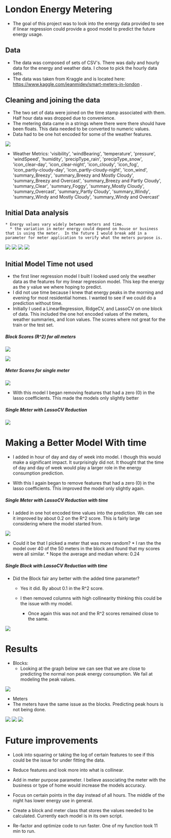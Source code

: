 # London Energy Metering
  * The goal of this project was to look into the energy data provided to see if linear regression could provide a good model to predict the future energy usage.  

## Data  
  * The data was composed of sets of CSV's.  There was daily and hourly data for the energy and weather data. I chose to pick the hourly data sets.  
  *  The data was taken from Kraggle and is located here: https://www.kaggle.com/jeanmidev/smart-meters-in-london .



## Cleaning and joining the data
  *  The two set of data were joined on the time stamp associated with them.  Half hour data was dropped due to convenience.  
  * The metering data came in a strings where there were there should have been floats.  This data needed to be converted to numeric values.
  * Data had to be one hot encoded for some of the weather features.

  ![](images/Scatter_matrix_of_MAC000002.png)

  * Weather Metrics:  'visibility', 'windBearing', 'temperature', 'pressure', 'windSpeed', 'humidity', 'precipType_rain', 'precipType_snow', 'icon_clear-day',
       'icon_clear-night', 'icon_cloudy', 'icon_fog', 'icon_partly-cloudy-day', 'icon_partly-cloudy-night', 'icon_wind', 'summary_Breezy', 'summary_Breezy and Mostly Cloudy', 'summary_Breezy and Overcast', 'summary_Breezy and Partly Cloudy', 'summary_Clear', 'summary_Foggy', 'summary_Mostly Cloudy', 'summary_Overcast', 'summary_Partly Cloudy', 'summary_Windy', 'summary_Windy and Mostly Cloudy', 'summary_Windy and Overcast'

  ## Initial Data analysis
    * Energy values vary widely between meters and time.
      * the variation in meter energy could depend on house or business that is using the meter.  In the future I would break add in a parameter for meter application to verify what the meters purpose is.


  ![](images/Energy_all_meters_by_hr.png)
  ![](images/Energy_6_meters_by_hr.png)
  ![](images/Energy_single_meter_by_hr.png)
  ![](images/AVG_energy_for_all_blocks.png)



## Initial Model Time not used
  * the first liner regression model I built I looked used only the weather data as the features for my linear regression model.   This kep the energy as the y value we where hoping to predict.
  * I did not use time because I knew that energy peaks in the morning and evening for most residential homes.  I wanted to see if we could do a prediction without time.
  * Initially I used a LinearRegression, RidgeCV, and LassoCV on one block of data.  This included the one hot encoded values of the meters, weather summaries, and Icon values. The scores where not great for the train or the test set.

##### Block Scores (R^2) for all meters
![](images/Initial_reg_scores.png)

![](images/Initial_model_feats.png)


##### Meter Scores for single meter

![](images/Single_meter_inital_reg.png)

  * With this model I began removing features that had a zero (0) in the lasso coefficients.  This made the models only slightly better

##### Single Meter with LassoCV Reduction
![](images/Single_meter_lasso_cv_reg.png)


# Making a Better Model With time

  * I added in hour of day and day of week into model.  I though this would make a significant impact.  It surprisingly did not. It thought that the time of day and day of week would play a larger role in the energy consumption prediction.    


  *  With this I again began to remove features that had a zero (0) in the lasso coefficients.  This improved the model only slightly again.

##### Single Meter with LassoCV Reduction with time

  * I added in one hot encoded time values into the prediction. We can see it improved by about 0.2 on the R^2 score.  This is fairly large considering where the model started from.

  ![](images/Lasso_reg_with_time.png)

  *  Could it be that I picked a meter that was more random?
    * I ran the the model over 40 of the 50 meters in the block and found that my scores were all similar.
    * Nope the average and median where:  0.24

##### Single Block with LassoCV Reduction with time
  * Did the Block fair any better with the added time parameter?
    * Yes it did.  By about 0.1 in the R^2 score.

    * I then removed columns with high collinearity thinking this could be the issue with my model.  
      * Once again this was not and the R^2 scores remained close to the same.

  ![](images/LAssoCV_corr_removed.png)


# Results
  * Blocks:
    * Looking at the graph below we can see that we are close to predicting the normal non peak energy consumption.  We fail at modeling the peak values.

  ![](images/LassoCV-predicted_vs_actual.png)


  * Meters
   * The meters have the same issue as the blocks.  Predicting peak hours is not being done.  

  ![](images/LassoCV_meter_Train_set_all_times.png)
  ![](images/LassoCV_meter_Test_set_all_times.png)
  ![](images/OLS_model_results.png)



# Future improvements
  * Look into squaring or taking the log of certain features to see if this could be the issue for under fitting the data.
  * Reduce features and look more into what is collinear.  

  * Add in meter purpose parameter. I believe associating the meter with the business or type of home would increase the models accuracy.

  * Focus on certain points in the day instead of all hours.  The middle of the night has lower energy use in general.

  * Create a block and meter class that stores the values needed to be calculated.  Currently each model is in its own script.

  * Re-factor and optimize code to run faster.  One of my function took 11 min to run.
